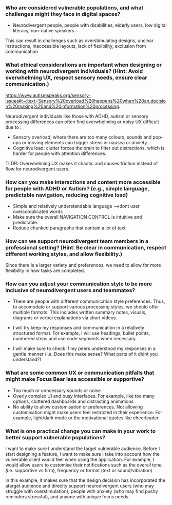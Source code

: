 ### Who are considered vulnerable populations, and what challenges might they face in digital spaces?

- Neurodivergent people, people with disabilities, elderly users, low digital literacy, non-native speakers.

This can result in challenges such as overstimulating designs, unclear instructions, inaccessible layouts, lack of flexibility, exclusion from communication

### What ethical considerations are important when designing or working with neurodivergent individuals? (Hint: Avoid overwhelming UX, respect sensory needs, ensure clear communication.)
<https://www.autismspeaks.org/sensory-issues#:~:text=Sensory%20overload%20happens%20when%20an,decision%20making%20and%20information%20processing>.

Neurodivergent individuals like those with ADHD, autism or sensory processing differences can often find overwhelming or noisy UX difficult due to :

- Sensory overload, where there are too many colours, sounds and pop-ups or moving elements can trigger stress or nausea or anxiety.
- Cognitive load: clutter forces the brain to filter out distractions, which is harder for people with attention differences.

TLDR: Overwhelming UX makes it chaotic and causes friction instead of flow for neurodivergent users.

### How can you make interactions and content more accessible for people with ADHD or Autism? (e.g., simple language, predictable navigation, reducing cognitive load)

- Simple and relatively understandable language -->dont user overcomplicated words
- Make sure the overall NAVIGATION CONTROL is intuitive and predictable.
- Reduce chunked paragraphs that contain a lot of text

### How can we support neurodivergent team members in a professional setting? (Hint: Be clear in communication, respect different working styles, and allow flexibility.)

Since there is a larger variety and preferences, we need to allow for more flexibility in how tasks are completed.

### How can you adjust your communication style to be more inclusive of neurodivergent users and teammates?

- There are people with different communication style preferences. Thus, to accomodate or support various processing styles, we should offer multiple formats. This includes written summary notes, visuals, diagrams or verbal explanations via short videos.

- I will try keep my responses and communication in a relatively structured format. For example, I will use headings, bullet points, numbered steps and use code segments when necessary.

- I will make sure to check if my peers understood my responses in a gentle manner  (i.e. Does this make sense? What parts of it didnt you understand?)

### What are some common UX or communication pitfalls that might make Focus Bear less accessible or supportive?

- Too much or unncessary sounds or noise
- Overly complex UI and busy interfaces. For example, like too many options, cluttered dashboards and distracting animations
- No ability to allow customisation or preferences. Not allowing customisation might make users feel restricted in their experience. For example, light/dark mode or the motivational quotes like cheerleader

### What is one practical change you can make in your work to better support vulnerable populations?

I want to make sure I understand the target vulnerable audience. Before I start designing a feature, I want to make sure I take into account how the vulnerable client would feel when using the application. For example, I would allow users to customise their notifications such as the overall tone (i.e. supportive  vs firm), frequency or format (text or sound/vibration)

In this example, it makes sure that the design decision has incorporated the atarget audience and direclty support neurodivergent users (who may struggle with overstimulation), people with anxiety (who may find pushy reminders stressful), and anyone with unique focus needs.
